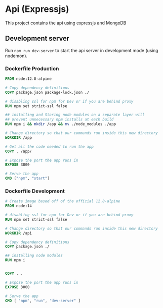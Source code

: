 # Api (Expressjs)

This project contains the api using expressjs and MongoDB

## Development server

Run `npm run dev-server` to start the api server in development mode (using nodemon).
### Dockerfile Production

```dockerfile
FROM node:12.8-alpine

# Copy dependency definitions
COPY package.json package-lock.json ./

# disabling ssl for npm for Dev or if you are behind proxy
RUN npm set strict-ssl false

## installing and Storing node modules on a separate layer will 
## prevent unnecessary npm installs at each build
RUN npm i && mkdir /app && mv ./node_modules ./app

# Change directory so that our commands run inside this new directory
WORKDIR /app

# Get all the code needed to run the app
COPY . /app/

# Expose the port the app runs in
EXPOSE 3000

# Serve the app
CMD ["npm", "start"]

```
### Dockerfile Development
```dockerfile
# Create image based off of the official 12.8-alpine
FROM node:14

# disabling ssl for npm for Dev or if you are behind proxy
RUN npm set strict-ssl false

# Change directory so that our commands run inside this new directory
WORKDIR /api

# Copy dependency definitions
COPY package.json ./

## installing node modules
RUN npm i


COPY . .

# Expose the port the app runs in
EXPOSE 3000

# Serve the app
CMD [ "npm", "run", "dev-server" ]

```
